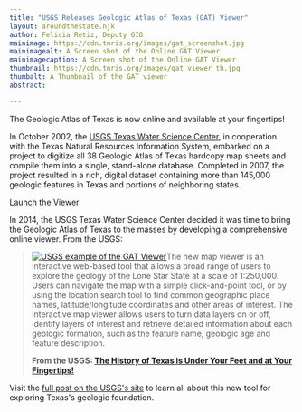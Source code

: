 ```yaml
---
title: "USGS Releases Geologic Atlas of Texas (GAT) Viewer"
layout: aroundthestate.njk
author: Felicia Retiz, Deputy GIO
mainimage: https://cdn.tnris.org/images/gat_screenshot.jpg
mainimagealt: A Screen shot of the Online GAT Viewer
mainimagecaption: A Screen shot of the Online GAT Viewer
thumbnail: https://cdn.tnris.org/images/gat_viewer_th.jpg
thumbalt: A Thumbnail of the GAT viewer
abstract:

---
```


The Geologic Atlas of Texas is now online and available at your fingertips!

In October 2002, the [USGS Texas Water Science Center](http://tx.usgs.gov/), in cooperation with the Texas Natural Resources Information System, embarked on a project to digitize all 38 Geologic Atlas of Texas hardcopy map sheets and compile them into a single, stand-alone database. Completed in 2007, the project resulted in a rich, digital dataset containing more than 145,000 geologic features in Texas and portions of neighboring states.

<a class="btn btn-lg btn-success center-block" style="width: 250px;" href="http://txpub.usgs.gov/dss/texasgeology/"><i class="glyphicon glyphicon-new-window"></i> Launch the Viewer</a>

In 2014, the USGS Texas Water Science Center decided it was time to bring the Geologic Atlas of Texas to the masses by developing a comprehensive online viewer. From the USGS:

<blockquote class="blockquote">
  <p>
    <a href="https://www.usgs.gov/news/history-texas-under-your-feet-and-your-fingertips/">
    <img class="pull-right" src="https://cdn.tnris.org/images/gat_usgs_example.jpg" alt="USGS example of the GAT Viewer"></a>The new map viewer is an interactive web-based tool that allows a broad range of users to explore the geology of the Lone Star State at a scale of 1:250,000. Users can navigate the map with a simple click-and-point tool, or by using the location search tool to find common geographic place names, latitude/longitude coordinates and other areas of interest. The interactive map viewer allows users to turn data layers on or off, identify layers of interest and retrieve detailed information about each geologic formation, such as the feature name, geologic age and feature description.
  </p>
  <p>
    <strong>From the USGS: <a href="https://www.usgs.gov/news/history-texas-under-your-feet-and-your-fingertips/">The History of Texas is Under Your Feet and at Your Fingertips!</a></strong>
  </p>
</blockquote>

Visit the [full post on the USGS's site](https://www.usgs.gov/news/history-texas-under-your-feet-and-your-fingertips) to learn all about this new tool for exploring Texas's geologic foundation.
